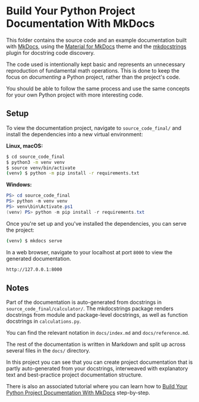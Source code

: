 # Build Your Python Project Documentation With MkDocs

This folder contains the source code and an example documentation built with [MkDocs](https://www.mkdocs.org), using the [Material for MkDocs](https://github.com/squidfunk/mkdocs-material) theme and the [mkdocstrings](https://mkdocstrings.github.io) plugin for docstring code discovery.

The code used is intentionally kept basic and represents an unnecessary reproduction of fundamental math operations. This is done to keep the focus on _documenting_ a Python project, rather than the project's code.

You should be able to follow the same process and use the same concepts for your own Python project with more interesting code.

## Setup

To view the documentation project, navigate to `source_code_final/` and install the dependencies into a new virtual environment:

**Linux, macOS:**

```bash
$ cd source_code_final
$ python3 -m venv venv
$ source venv/bin/activate
(venv) $ python -m pip install -r requirements.txt
```

**Windows:**

```powershell
PS> cd source_code_final
PS> python -m venv venv
PS> venv\bin\Activate.ps1
(venv) PS> python -m pip install -r requirements.txt
```

Once you're set up and you've installed the dependencies, you can serve the project:

```bash
(venv) $ mkdocs serve
```

In a web browser, navigate to your localhost at port `8000` to view the generated documentation.

```bash
http://127.0.0.1:8000
```

## Notes

Part of the documentation is auto-generated from docstrings in `source_code_final/calculator/`. The mkdocstrings package renders docstrings from module and package-level docstrings, as well as function docstrings in `calculations.py`.

You can find the relevant notation in `docs/index.md` and `docs/reference.md`.

The rest of the documentation is written in Markdown and split up across several files in the `docs/` directory.

In this project you can see that you can create project documentation that is partly auto-generated from your docstrings, interweaved with explanatory text and best-practice project documentation structure.

There is also an associated tutorial where you can learn how to [Build Your Python Project Documentation With MkDocs](https://realpython.com/python-project-documentation-with-mkdocs) step-by-step.
